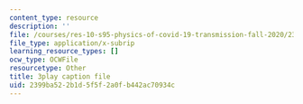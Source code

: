 ```yaml
---
content_type: resource
description: ''
file: /courses/res-10-s95-physics-of-covid-19-transmission-fall-2020/2399ba522b1d5f5f2a0fb442ac70934c_jq7d4fE39aM.srt
file_type: application/x-subrip
learning_resource_types: []
ocw_type: OCWFile
resourcetype: Other
title: 3play caption file
uid: 2399ba52-2b1d-5f5f-2a0f-b442ac70934c
---
```

